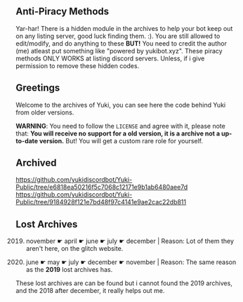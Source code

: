 
## Anti-Piracy Methods
Yar-har!
There is a hidden module in the archives to help your bot keep out on any listing server, good luck finding them. :). You are still allowed to edit/modify, and do anything to these **BUT!** You need to credit the author (me) atleast put something like "powered by yukibot.xyz". These piracy methods ONLY WORKS at listing discord servers. Unless, if i give permission to remove these hidden codes.

## Greetings
Welcome to the archives of Yuki, you can see here the code behind Yuki from older versions.

**WARNING**: You need to follow the `LICENSE` and agree with it, please note that:
**You will receive no support for a old version, it is a archive not a up-to-date version.** But!
You will get a custom rare role for yourself.

## Archived
https://github.com/yukidiscordbot/Yuki-Public/tree/e6818ea50216f5c7068c12171e9b1ab6480aee7d
https://github.com/yukidiscordbot/Yuki-Public/tree/9184928f121e7bd48f97c4141e9ae2cac22db811

## Lost Archives
2019. november
     ☛ april
     ☛ june
     ☛ july
     ☛ december 
     | Reason: Lot of them they aren't here, on the glitch website.

2020. june
      ☛ may
      ☛ july
      ☛ december
      ☛ november
      | Reason: The same reason as the **2019** lost archives has.

These lost archives are can be found but i cannot found the 2019 archives, and the 2018 after december, it really helps out me.
